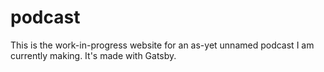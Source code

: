 # podcast

This is the work-in-progress website for an as-yet unnamed podcast I am currently making. It's made with Gatsby.

